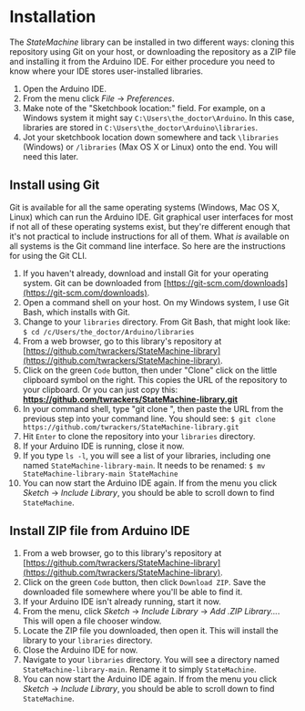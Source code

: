 # Installation #

The *StateMachine* library can be installed in two different ways: cloning this repository using Git on your host, or downloading the repository as a ZIP file and installing it from the Arduino IDE.  For either procedure you need to know where your IDE stores user-installed libraries.

1. Open the Arduino IDE.
2. From the menu click *File* -> *Preferences*.
3. Make note of the "Sketchbook location:" field.  For example, on a Windows system it might say `C:\Users\the_doctor\Arduino`.  In this case, libraries are stored in `C:\Users\the_doctor\Arduino\libraries`.
4. Jot your sketchbook location down somewhere and tack `\libraries` (Windows) or `/libraries` (Max OS X or Linux) onto the end.  You will need this later.

## Install using Git ##

Git is available for all the same operating systems (Windows, Mac OS X, Linux) which can run the Arduino IDE.  Git graphical user interfaces for most if not all of these operating systems exist, but they're different enough that it's not practical to include instructions for all of them.  What *is* available on all systems is the Git command line interface.  So here are the instructions for using the Git CLI.

1. If you haven't already, download and install Git for your operating system.  Git can be downloaded from [https://git-scm.com/downloads](https://git-scm.com/downloads).
2. Open a command shell on your host.  On my Windows system, I use Git Bash, which installs with Git.
3. Change to your `libraries` directory.  From Git Bash, that might look like:
	`$ cd /c/Users/the_doctor/Arduino/libraries`
1. From a web browser, go to this library's repository at [https://github.com/twrackers/StateMachine-library](https://github.com/twrackers/StateMachine-library).
2. Click on the green `Code` button, then under "Clone" click on the little clipboard symbol on the right.  This copies the URL of the repository to your clipboard.  Or you can just copy this:
	**https://github.com/twrackers/StateMachine-library.git**
1. In your command shell, type "git clone ", then paste the URL from the previous step into your command line.  You should see:
	`$ git clone https://github.com/twrackers/StateMachine-library.git`
1. Hit `Enter` to clone the repository into your `libraries` directory.
2. If your Arduino IDE is running, close it now.
3. If you type `ls -l`, you will see a list of your libraries, including one named `StateMachine-library-main`.  It needs to be renamed:
	`$ mv StateMachine-library-main StateMachine`
1. You can now start the Arduino IDE again.  If from the menu you click *Sketch* -> *Include Library*, you should be able to scroll down to find `StateMachine`.

## Install ZIP file from Arduino IDE ##

1. From a web browser, go to this library's repository at [https://github.com/twrackers/StateMachine-library](https://github.com/twrackers/StateMachine-library).
2. Click on the green `Code` button, then click `Download ZIP`.  Save the downloaded file somewhere where you'll be able to find it.
3. If your Arduino IDE isn't already running, start it now.
4. From the menu, click *Sketch* -> *Include Library* -> *Add .ZIP Library...*.  This will open a file chooser window.
5. Locate the ZIP file you downloaded, then open it.  This will install the library to your `libraries` directory.
6. Close the Arduino IDE for now.
7. Navigate to your `libraries` directory.  You will see a directory named `StateMachine-library-main`.  Rename it to simply `StateMachine`.
8. You can now start the Arduino IDE again.  If from the menu you click *Sketch* -> *Include Library*, you should be able to scroll down to find `StateMachine`.